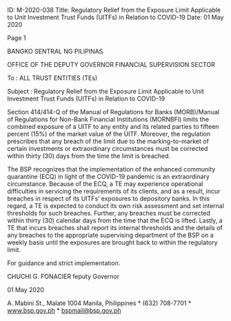 ID: M-2020-038
Title: Regulatory Relief from the Exposure Limit Applicable to Unit Investment Trust Funds (UITFs) in Relation to COVID-19
Date: 01 May 2020

Page 1

BANGKO SENTRAL NG PILIPINAS

OFFICE OF THE DEPUTY GOVERNOR FINANCIAL SUPERVISION SECTOR

To : ALL TRUST ENTITIES (TEs)

Subject : Regulatory Relief from the Exposure Limit Applicable to Unit Investment Trust Funds (UITFs) in Relation to COVID-19

Section 414/414-Q of the Manual of Regulations for Banks (MORB)/Manual of Regulations for Non-Bank Financial Institutions (MORNBFI) limits the combined exposure of a UITF to any entity and its related parties to fifteen percent (15%) of the market value of the UITF. Moreover, the regulation prescribes that any breach of the limit due to the marking-to-market of certain investments or extraordinary circumstances must be corrected within thirty (30) days from the time the limit is breached.

The BSP recognizes that the implementation of the enhanced community quarantine (ECQ) in light of the COVID-19 pandemic is an extraordinary circumstance. Because of the ECQ, a TE may experience operational difficulties in servicing the requirements of its clients, and as a result, incur breaches in respect of its UITFs’ exposures to depository banks. In this regard, a TE is expected to conduct its own risk assessment and set internal thresholds for such breaches. Further, any breaches must be corrected within thirty (30) calendar days from the time that the ECQ is lifted. Lastly, a TE that incurs breaches shall report its internal thresholds and the details of any breaches to the appropriate supervising department of the BSP on a weekly basis until the exposures are brought back to within the regulatory limit.

For guidance and strict implementation.

CHUCHI G. FONACIER feputy Governor

01 May 2020

A. Mabini St., Malate 1004 Manila, Philippines * (632) 708-7701 * www.bsp.gov.ph * bspmail@bsp.gov.ph